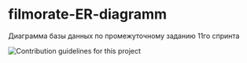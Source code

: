 # filmorate-ER-diagramm
Диаграмма базы данных по промежуточному заданию 11го спринта

![Contribution guidelines for this project](https://miro.com/app/board/uXjVPjUyfgk=/?share_link_id=576475642129)
